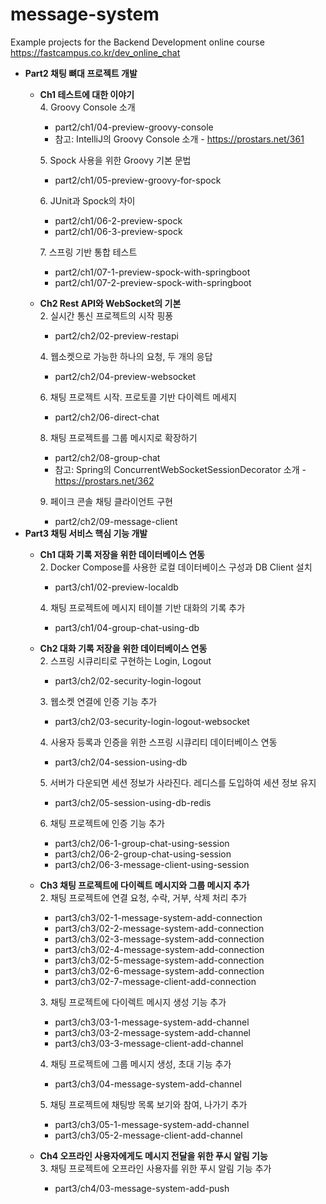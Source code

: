# message-system
Example projects for the Backend Development online course  
https://fastcampus.co.kr/dev_online_chat

* **Part2 채팅 뼈대 프로젝트 개발**
  * **Ch1 테스트에 대한 이야기**  
    4\. Groovy Console 소개
    * part2/ch1/04-preview-groovy-console
    * 참고: IntelliJ의 Groovy Console 소개 - https://prostars.net/361
    
    5\. Spock 사용을 위한 Groovy 기본 문법
    * part2/ch1/05-preview-groovy-for-spock

    6\. JUnit과 Spock의 차이
    * part2/ch1/06-2-preview-spock
    * part2/ch1/06-3-preview-spock
    
    7\. 스프링 기반 통합 테스트
    * part2/ch1/07-1-preview-spock-with-springboot
    * part2/ch1/07-2-preview-spock-with-springboot
  * **Ch2 Rest API와 WebSocket의 기본**  
    2\. 실시간 통신 프로젝트의 시작 핑퐁
    * part2/ch2/02-preview-restapi
  
    4\. 웹소켓으로 가능한 하나의 요청, 두 개의 응답
    * part2/ch2/04-preview-websocket

    6\. 채팅 프로젝트 시작. 프로토콜 기반 다이렉트 메세지
    * part2/ch2/06-direct-chat

    8\. 채팅 프로젝트를 그룹 메시지로 확장하기
    * part2/ch2/08-group-chat
    * 참고: Spring의 ConcurrentWebSocketSessionDecorator 소개 - https://prostars.net/362

    9\. 페이크 콘솔 채팅 클라이언트 구현
    * part2/ch2/09-message-client      
* **Part3 채팅 서비스 핵심 기능 개발**
  * **Ch1 대화 기록 저장을 위한 데이터베이스 연동**  
    2\. Docker Compose를 사용한 로컬 데이터베이스 구성과 DB Client 설치
    * part3/ch1/02-preview-localdb

    4\. 채팅 프로젝트에 메시지 테이블 기반 대화의 기록 추가
    * part3/ch1/04-group-chat-using-db
  * **Ch2 대화 기록 저장을 위한 데이터베이스 연동**  
    2\. 스프링 시큐리티로 구현하는 Login, Logout
    * part3/ch2/02-security-login-logout

    3\. 웹소켓 연결에 인증 기능 추가
    * part3/ch2/03-security-login-logout-websocket

    4\. 사용자 등록과 인증을 위한 스프링 시큐리티 데이터베이스 연동
    * part3/ch2/04-session-using-db

    5\. 서버가 다운되면 세션 정보가 사라진다. 레디스를 도입하여 세션 정보 유지
    * part3/ch2/05-session-using-db-redis

    6\. 채팅 프로젝트에 인증 기능 추가
    * part3/ch2/06-1-group-chat-using-session
    * part3/ch2/06-2-group-chat-using-session
    * part3/ch2/06-3-message-client-using-session
  * **Ch3 채팅 프로젝트에 다이렉트 메시지와 그룹 메시지 추가**  
    2\. 채팅 프로젝트에 연결 요청, 수락, 거부, 삭제 처리 추가
    * part3/ch3/02-1-message-system-add-connection
    * part3/ch3/02-2-message-system-add-connection
    * part3/ch3/02-3-message-system-add-connection
    * part3/ch3/02-4-message-system-add-connection
    * part3/ch3/02-5-message-system-add-connection
    * part3/ch3/02-6-message-system-add-connection
    * part3/ch3/02-7-message-client-add-connection

    3\. 채팅 프로젝트에 다이렉트 메시지 생성 기능 추가
    * part3/ch3/03-1-message-system-add-channel
    * part3/ch3/03-2-message-system-add-channel
    * part3/ch3/03-3-message-client-add-channel

    4\. 채팅 프로젝트에 그룹 메시지 생성, 초대 기능 추가
    * part3/ch3/04-message-system-add-channel

    5\. 채팅 프로젝트에 채팅방 목록 보기와 참여, 나가기 추가
    * part3/ch3/05-1-message-system-add-channel
    * part3/ch3/05-2-message-client-add-channel

  * **Ch4 오프라인 사용자에게도 메시지 전달을 위한 푸시 알림 기능**  
    3\. 채팅 프로젝트에 오프라인 사용자를 위한 푸시 알림 기능 추가
    * part3/ch4/03-message-system-add-push
